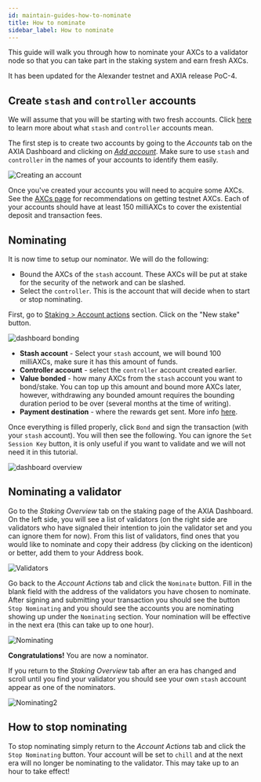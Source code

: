 ```yaml
---
id: maintain-guides-how-to-nominate
title: How to nominate
sidebar_label: How to nominate
---
```


This guide will walk you through how to nominate your AXCs to a validator node so that you can take part in the staking system and earn fresh AXCs.

It has been updated for the Alexander testnet and AXIA release PoC-4.

## Create `stash` and `controller` accounts

We will assume that you will be starting with two fresh accounts. Click [here](learn-staking#accounts) to learn more about what `stash` and `controller` accounts mean.

The first step is to create two accounts by going to the _Accounts_ tab on the AXIA Dashboard and clicking on [_Add account_](https://AXIA.js.org/apps/#/accounts). Make sure to use `stash` and `controller` in the names of your accounts to identify them easily.

![Creating an account](assets/guides/how-to-nominate/AXIA-dashboard-create-account.jpg)

Once you've created your accounts you will need to acquire some AXCs. See the [AXCs page](learn-AXC#getting-testnet-dots) for recommendations on getting testnet AXCs. Each of your accounts should have at least 150 milliAXCs to cover the existential deposit and transaction fees.

## Nominating

It is now time to setup our nominator. We will do the following:

- Bound the AXCs of the `stash` account. These AXCs will be put at stake for the security of the network and can be slashed.
- Select the `controller`. This is the account that will decide when to start or stop nominating.

First, go to [Staking > Account actions](https://AXIA.js.org/apps/#/staking/actions) section. Click on the "New stake" button.

![dashboard bonding](assets/guides/how-to-nominate/AXIA-dashboard-bonding.jpg)

- **Stash account** - Select your `stash` account, we will bound 100 milliAXCs, make sure it has this amount of funds.
- **Controller account** - select the `controller` account created earlier.
- **Value bonded** - how many AXCs from the `stash` account you want to bond/stake. You can top up this amount and bound more AXCs later, however, withdrawing any bounded amount requires the bounding duration period to be over (several months at the time of writing).
- **Payment destination** - where the rewards get sent. More info [here](learn-staking#reward-distribution).

Once everything is filled properly, click `Bond` and sign the transaction (with your `stash` account). You will then see the following. You can ignore the `Set Session Key` button, it is only useful if you want to validate and we will not need it in this tutorial.

![dashboard overview](assets/guides/how-to-nominate/AXIA-dashboard-set-session-key.jpg)

## Nominating a validator

Go to the _Staking Overview_ tab on the staking page of the AXIA Dashboard. On the left side, you will see a list of validators (on the right side are validators who have signaled their intention to join the validator set and you can ignore them for now). From this list of validators, find ones that you would like to nominate and copy their address (by clicking on the identicon) or better, add them to your Address book.

![Validators](assets/guides/how-to-nominate/validators.png)

Go back to the _Account Actions_ tab and click the `Nominate` button. Fill in the blank field with the address of the validators you have chosen to nominate. After signing and submitting your transaction you should see the button `Stop Nominating` and you should see the accounts you are nominating showing up under the `Nominating` section. Your nomination will be effective in the next era (this can take up to one hour).

![Nominating](assets/guides/how-to-nominate/nominating.jpg)

**Congratulations!** You are now a nominator.

If you return to the _Staking Overview_ tab after an era has changed and scroll until you find your validator you should see your own `stash` account appear as one of the nominators.

![Nominating2](assets/guides/how-to-nominate/nominating2.jpg)

## How to stop nominating

To stop nominating simply return to the _Account Actions_ tab and click the `Stop Nominating` button. Your account will be set to `chill` and at the next era will no longer be nominating to the validator. This may take up to an hour to take effect!
